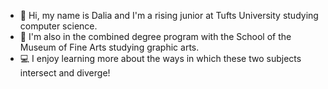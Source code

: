 
- 👋 Hi, my name is Dalia and I'm a rising junior at Tufts University studying computer science. 
- 🎨 I'm also in the combined degree program with the School of the Museum of Fine Arts studying graphic arts.
- 💻 I enjoy learning more about the ways in which these two subjects intersect and diverge!



<!--
**daliaWdswrth/daliaWdswrth** is a ✨ _special_ ✨ repository because its `README.md` (this file) appears on your GitHub profile.

Here are some ideas to get you started:

- 🔭 I’m currently working on ...
- 🌱 I’m currently learning ...
- 👯 I’m looking to collaborate on ...
- 🤔 I’m looking for help with ...
- 💬 Ask me about ...
- 📫 How to reach me: ...
- 😄 Pronouns: ...
- ⚡ Fun fact: ...
-->
